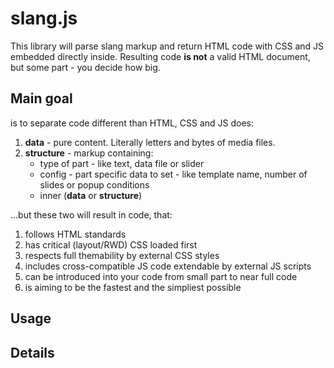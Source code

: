 # slang.js

This library will parse slang markup and return HTML code with CSS and JS embedded directly inside. Resulting code **is not** a valid HTML document, but some part - you decide how big.

## Main goal

is to separate code different than HTML, CSS and JS does:

1. **data** - pure content. Literally letters and bytes of media files.
2. **structure** - markup containing: 
    - type of part - like text, data file or slider
    - config - part specific data to set - like template name, number of slides or popup conditions
    - inner (**data** or **structure**)

...but these two will result in code, that:
1. follows HTML standards
2. has critical (layout/RWD) CSS loaded first
3. respects full themability by external CSS styles
4. includes cross-compatible JS code extendable by external JS scripts
5. can be introduced into your code from small part to near full code
6. is aiming to be the fastest and the simpliest possible

## Usage

## Details
